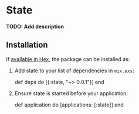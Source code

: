 # State

**TODO: Add description**

## Installation

If [available in Hex](https://hex.pm/docs/publish), the package can be installed as:

  1. Add state to your list of dependencies in `mix.exs`:

        def deps do
          [{:state, "~> 0.0.1"}]
        end

  2. Ensure state is started before your application:

        def application do
          [applications: [:state]]
        end

